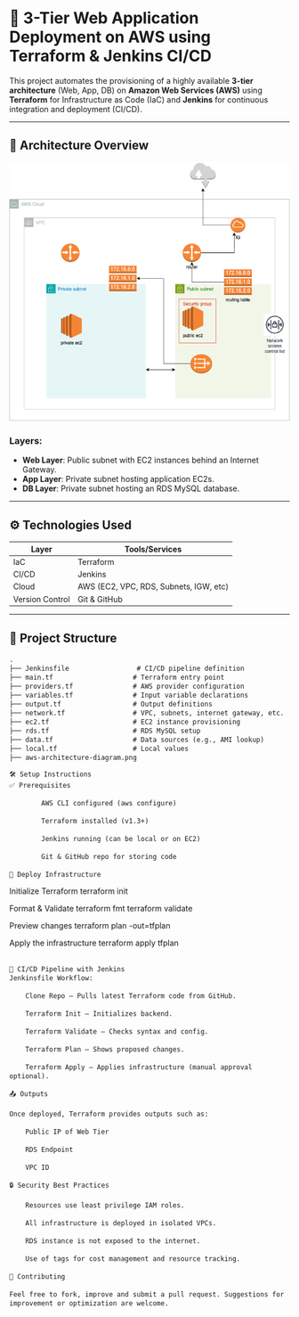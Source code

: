 # 🚀 3-Tier Web Application Deployment on AWS using Terraform & Jenkins CI/CD

This project automates the provisioning of a highly available **3-tier architecture** (Web, App, DB) on **Amazon Web Services (AWS)** using **Terraform** for Infrastructure as Code (IaC) and **Jenkins** for continuous integration and deployment (CI/CD).

---

## 📌 Architecture Overview

![AWS Architecture Diagram](./aws-architecture-diagram.png)

### Layers:
- **Web Layer**: Public subnet with EC2 instances behind an Internet Gateway.
- **App Layer**: Private subnet hosting application EC2s.
- **DB Layer**: Private subnet hosting an RDS MySQL database.

---

## ⚙️ Technologies Used

| Layer         | Tools/Services                         |
|---------------|----------------------------------------|
| IaC           | Terraform                              |
| CI/CD         | Jenkins                                |
| Cloud         | AWS (EC2, VPC, RDS, Subnets, IGW, etc) |
| Version Control | Git & GitHub                         |

---

## 📁 Project Structure

```
.
├── Jenkinsfile                 # CI/CD pipeline definition
├── main.tf                    # Terraform entry point
├── providers.tf               # AWS provider configuration
├── variables.tf               # Input variable declarations
├── output.tf                  # Output definitions
├── network.tf                 # VPC, subnets, internet gateway, etc.
├── ec2.tf                     # EC2 instance provisioning
├── rds.tf                     # RDS MySQL setup
├── data.tf                    # Data sources (e.g., AMI lookup)
├── local.tf                   # Local values
├── aws-architecture-diagram.png
```
```
🛠️ Setup Instructions
✅ Prerequisites

        AWS CLI configured (aws configure)
    
        Terraform installed (v1.3+)
    
        Jenkins running (can be local or on EC2)
    
        Git & GitHub repo for storing code

🚀 Deploy Infrastructure
```
Initialize Terraform
terraform init

Format & Validate
terraform fmt
terraform validate

Preview changes
terraform plan -out=tfplan

Apply the infrastructure
terraform apply tfplan
```

🔄 CI/CD Pipeline with Jenkins
Jenkinsfile Workflow:

    Clone Repo – Pulls latest Terraform code from GitHub.

    Terraform Init – Initializes backend.

    Terraform Validate – Checks syntax and config.

    Terraform Plan – Shows proposed changes.

    Terraform Apply – Applies infrastructure (manual approval optional).

📤 Outputs

Once deployed, Terraform provides outputs such as:

    Public IP of Web Tier

    RDS Endpoint

    VPC ID

🔒 Security Best Practices

    Resources use least privilege IAM roles.

    All infrastructure is deployed in isolated VPCs.

    RDS instance is not exposed to the internet.

    Use of tags for cost management and resource tracking.

🙌 Contributing

Feel free to fork, improve and submit a pull request. Suggestions for improvement or optimization are welcome.



